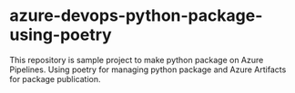 # azure-devops-python-package-using-poetry

This repository is sample project to make python package on Azure Pipelines. Using poetry for managing python package and Azure Artifacts for package publication.
